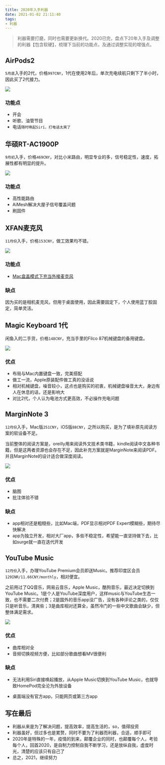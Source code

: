 ```yaml
---
title: 2020年入手利器
date: 2021-01-02 21:11:40
tags:
- 利器
---
```


> 利器需要打磨，同时也需要更新换代。2020已完，盘点下20年入手及调整的利器【包含软硬】，梳理下当前的功能点，及通过调整实现的增强点。



## AirPods2

`5月底`入手的2代，价格`997CNY`，1代在使用2年后，单次充电续航只剩下了半小时，因此买了2代接力。



![](https://static.1991421.cn/2020/2020-06-16-231552.jpeg)



### 功能点

- 开会
- 听歌、油管节目
- 电话`随时唤起Siri，打电话太爽了`

## 华硕RT-AC1900P

`9月初`入手，价格`469CNY`，对比小米路由，明显专业的多，信号稳定性，速度，拓展性都有明显的提升。



![](https://static.1991421.cn/2020/2020-09-13-214054.jpeg)

### 功能点

- 高性能路由
- AiMesh解决大屋子信号覆盖问题
- 刷固件



## XFAN麦克风

`11月份`入手，价格`153CNY`，做工效果均不错。



![](https://static.1991421.cn/2020/2020-11-14-124135.jpeg)

### 功能点

- [Mac盒盖模式下充当外接麦克风](https://1991421.cn/2020/11/14/2a2d658/)

### 缺点

因为买的是相机麦克风，但用于桌面使用，因此需要固定下，个人使用蓝丁胶固定，简单灵活。



## Magic Keyboard 1代

闲鱼入的二手货，价格`148CNY`，充当手里的Filco 87机械键盘的备用键盘。



![](https://static.1991421.cn/2021/2021-01-03-114201.jpeg)





### 优点

- 布局与Mac内置键盘一致，完美搭配
- 做工一流，Apple原装配件做工真的没话说
- 相对机械键盘，噪音较小，这点也是购买的初衷，机械键盘噪音太大，身边有人在休息的话，还是影响大
- 对比2代，个人认为电池方式更高效，不必操作充电问题



## MarginNote 3

`12月份`入手，Mac版`251CNY`，iOS版`88CNY`，之所以购买，是为了填补原先阅读方案的软设备不足。



当前整体的阅读方案是，oreilly用来阅读外文技术类书籍，kindle阅读中文各种书籍，但是这两者资源也会存在不足，因此补充方案就是MarginNote来阅读PDF。并且MarginNote的设计适合做深度阅读。





![](https://static.1991421.cn/2021/2021-01-03-115129.jpeg)



### 优点

- 脑图
- 批注体验不错

### 缺点

- app相对还是粗糙些，比如Mac端，PDF显示相对PDF Expert模糊些，期待尽快解决
- app为独立开发，相对大厂app，多些不稳定性，希望能一直坚持做下去，比如surge就一直在迭代开发



## YouTube Music

`12月份`入手，办理YouTube Premium会员即送Music。推荐印度区会员`129INR/11.66CNY/monthly`，相对便宜。

之前用过了QQ音乐，网易云音乐，Apple Music，酷狗音乐，最近决定切换到YouTube Music。1是个人是YouTube深度用户，这样music与YouTube生态一致，也不需要二次付费；2是国外的音乐app没广告，没有各种评论之类的，仅仅只是听音乐，清爽些；3是曲库相对还算全，虽然冷门的一些中文歌曲会缺少，但整体满足需求。



![](https://static.1991421.cn/2021/2021-01-03-115421.jpeg)





### 优点

- 曲库相对全
- 音频切换视频方便，比如部分歌曲想看MV很便利

### 缺点

- 无法利用Siri直接唤起播放，从Apple Music切换到YouTube Music，也就导致HomePod完全沦为外放设备

- 桌面端没有官方app，只能网页或第三方app

  

## 写在最后

- 利器从来是为了解决问题，提高效率，提高生活的，so，值得投资
- 利器虽好，但过多也是累赘，同时不要为了利器而利器，合适，顺手即可
- 2020年是特殊的一年，疫情的到来，颠覆企业的同时，也颠覆每个人，考验每个人，回首2020，是自制力控制自我不断学习，还是放纵自我，虚度时光，清楚的应该只有自己了
- 总之，2021，继续努力

